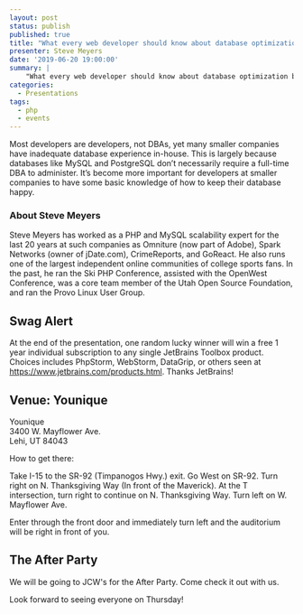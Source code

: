 ```yaml
---
layout: post
status: publish
published: true
title: "What every web developer should know about database optimization"
presenter: Steve Meyers
date: '2019-06-20 19:00:00'
summary: |
    "What every web developer should know about database optimization by Steve Meyers"
categories:
  - Presentations
tags:
  - php
  - events
---
```


Most developers are developers, not DBAs, yet many smaller companies have inadequate database experience in-house. This is largely because databases like MySQL and PostgreSQL don’t necessarily require a full-time DBA to administer. It’s become more important for developers at smaller companies to have some basic knowledge of how to keep their database happy.

### About Steve Meyers

Steve Meyers has worked as a PHP and MySQL scalability expert for the last 20 years at such companies as Omniture (now part of Adobe), Spark Networks (owner of jDate.com), CrimeReports, and GoReact. He also runs one of the largest independent online communities of college sports fans. In the past, he ran the Ski PHP Conference, assisted with the OpenWest Conference, was a core team member of the Utah Open Source Foundation, and ran the Provo Linux User Group.

## Swag Alert

At the end of the presentation, one random lucky winner will win a free 1 year individual subscription to any single JetBrains Toolbox product. Choices includes PhpStorm, WebStorm, DataGrip, or others seen at https://www.jetbrains.com/products.html. Thanks JetBrains!

## Venue: Younique

Younique<br/>
3400 W. Mayflower Ave.<br/>
Lehi, UT 84043

How to get there:

Take I-15 to the SR-92 (Timpanogos Hwy.) exit. Go West on SR-92. Turn right on N. Thanksgiving Way (In front of the Maverick). At the T intersection, turn right to continue on N. Thanksgiving Way. Turn left on W. Mayflower Ave.

Enter through the front door and immediately turn left and the auditorium will be right in front of you.

## The After Party

We will be going to JCW's for the After Party. Come check it out with us.

Look forward to seeing everyone on Thursday!
